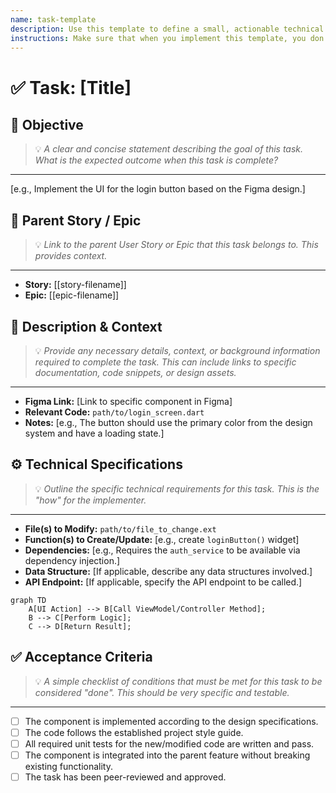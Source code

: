 ```yaml
---
name: task-template
description: Use this template to define a small, actionable technical task that is part of a larger story or epic.
instructions: Make sure that when you implement this template, you don't include these instructions or any other front matter from this template in your work. Output should always and only be the markdown part outside of the front matter. Never include any tags like <example>, <commentary>, or similar tags - these serve only to increase clarity about implementation. Always use single [ ] brackets to indicate instructions the implementer should follow. When referencing other documents from this project, use wikilinks format [[filename-wl-example]] to reference them. Do not include the file extension or path.
---
```

# ✅ Task: [Title]

## 🎯 Objective
> 💡 *A clear and concise statement describing the goal of this task. What is the expected outcome when this task is complete?*
---
[e.g., Implement the UI for the login button based on the Figma design.]

## 🔗 Parent Story / Epic
> 💡 *Link to the parent User Story or Epic that this task belongs to. This provides context.*
---
*   **Story:** [[story-filename]]
*   **Epic:** [[epic-filename]]

## 📝 Description & Context
> 💡 *Provide any necessary details, context, or background information required to complete the task. This can include links to specific documentation, code snippets, or design assets.*
---
*   **Figma Link:** [Link to specific component in Figma]
*   **Relevant Code:** `path/to/login_screen.dart`
*   **Notes:** [e.g., The button should use the primary color from the design system and have a loading state.]

## ⚙️ Technical Specifications
> 💡 *Outline the specific technical requirements for this task. This is the "how" for the implementer.*
---
*   **File(s) to Modify:** `path/to/file_to_change.ext`
*   **Function(s) to Create/Update:** [e.g., create `loginButton()` widget]
*   **Dependencies:** [e.g., Requires the `auth_service` to be available via dependency injection.]
*   **Data Structure:** [If applicable, describe any data structures involved.]
*   **API Endpoint:** [If applicable, specify the API endpoint to be called.]

```mermaid
graph TD
    A[UI Action] --> B[Call ViewModel/Controller Method];
    B --> C[Perform Logic];
    C --> D[Return Result];
```

## ✅ Acceptance Criteria
> 💡 *A simple checklist of conditions that must be met for this task to be considered "done". This should be very specific and testable.*
---
- [ ] The component is implemented according to the design specifications.
- [ ] The code follows the established project style guide.
- [ ] All required unit tests for the new/modified code are written and pass.
- [ ] The component is integrated into the parent feature without breaking existing functionality.
- [ ] The task has been peer-reviewed and approved.
